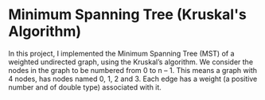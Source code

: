 # Minimum Spanning Tree (Kruskal's Algorithm)
In this project, I implemented the Minimum Spanning Tree (MST) of a weighted undirected graph, using
the Kruskal’s algorithm. We consider the nodes in the graph to be numbered from 0 to n – 1. This means
a graph with 4 nodes, has nodes named 0, 1, 2 and 3. Each edge has a weight (a positive number and of
double type) associated with it.
